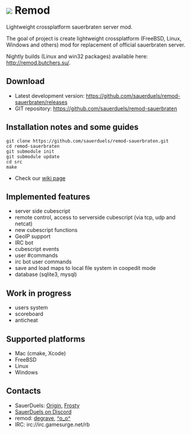 # ![](https://github.com/sauerduels/remod-sauerbraten/blob/master/src/res/remod.png) Remod

Lightweight crossplatform sauerbraten server mod.

The goal of project is create lightweight crossplatform (FreeBSD, Linux, Windows and others) mod for replacement of official sauerbraten server.

Nightly builds (Linux and win32 packages) available here: http://remod.butchers.su/.

## Download
  * Latest development version: https://github.com/sauerduels/remod-sauerbraten/releases
  * GIT repository: https://github.com/sauerduels/remod-sauerbraten

## Installation notes and some guides
```
git clone https://github.com/sauerduels/remod-sauerbraten.git
cd remod-sauerbraten
git submodule init
git submodule update
cd src
make
```
  * Check our [wiki page](https://github.com/vasyahuyasa/remod-sauerbraten/wiki/Installation)

## Implemented features
  * server side cubescript
  * remote control, access to serverside cubescript (via tcp, udp and netcat)
  * new cubescript functions
  * GeoIP support
  * IRC bot
  * cubescript events
  * user #commands
  * irc bot user commands
  * save and load maps to local file system in coopedit mode
  * database (sqlite3, mysql)

## Work in progress
  * users system
  * scoreboard
  * anticheat

## Supported platforms
  * Mac (cmake, Xcode)
  * FreeBSD 
  * Linux
  * Windows

## Contacts
  * SauerDuels: [Origin](https://github.com/AngrySnout), [Frosty](https://github.com/vaqfrosty)
  * [SauerDuels on Discord](https://discord.gg/FTSjNfz)
  * remod: [degrave](https://github.com/vasyahuyasa), [^o_o^](https://github.com/rmhmlhr)
  * IRC: irc://irc.gamesurge.net/rb
